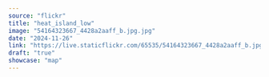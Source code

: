 ```yaml
---
source: "flickr"
title: "heat_island_low"
image: "54164323667_4428a2aaff_b.jpg.jpg"
date: "2024-11-26"
link: "https://live.staticflickr.com/65535/54164323667_4428a2aaff_b.jpg"
draft: "true"
showcase: "map"
---
```

